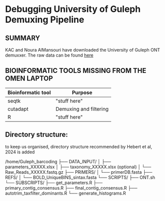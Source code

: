 # Debugging University of Guleph Demuxing Pipeline

## SUMMARY
KAC and Noura AlMansouri have downloaded the University of Guleph ONT demuxxer. The raw data can be found [here](https://datadryad.org/stash/dataset/doi:10.5061/dryad.41ns1rnp1#readme)

## BIOINFORMATIC TOOLS MISSING FROM THE OMEN LAPTOP
| Bioinformatic tool    | Purpose |
| -------- | ------- |
| seqtk  | "stuff here"   |
| cutadapt  | Demuxing and filtering   |
| R  | "stuff here"   |

## Directory structure:
to keep us organised, directory structure recommended by Hebert et al, 2024 is added

/home/Guleph_barcoding
├── DATA_INPUT/
│   ├── parameters_XXXXX.xlsx
│   ├── taxonomy_XXXXX.xlsx (optional)
│   └── Raw_Reads_XXXXX.fastq.gz
├── PRIMERS/
│   └── primerDB.fasta
├── REFS/
│   └── BOLD_UniqueBINS_sintax.fasta
└── SCRIPTS/
    ├── ONT.sh
    └── SUBSCRIPTS/
        ├── get_parameters.R
        ├── primary_contig_consensus.R
        ├── final_contig_consensus.R
        ├── autotrim_taxfilter_dominants.R
        └── generate_histograms.R
